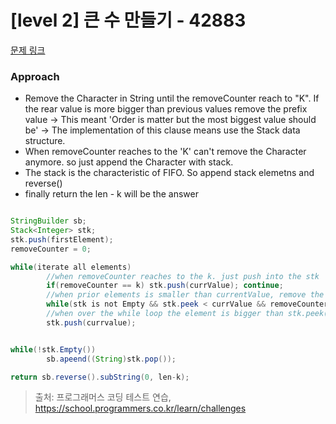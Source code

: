 # [level 2] 큰 수 만들기 - 42883 

[문제 링크](https://school.programmers.co.kr/learn/courses/30/lessons/42883) 

### Approach
- Remove the Character in String until the removeCounter reach to "K". If the rear value is more bigger than previous values remove the prefix value -> This meant 'Order is matter but the most biggest value should be' -> The implementation of this clause means use the Stack data structure.
- When removeCounter reaches to the 'K' can't remove the Character anymore. so just append the Character with stack.
- The stack is the characteristic of FIFO. So append stack elemetns and reverse()
- finally return the len - k will be the answer

``` java

StringBuilder sb;
Stack<Integer> stk;
stk.push(firstElement);
removeCounter = 0;

while(iterate all elements)
        //when removeCounter reaches to the k. just push into the stk
        if(removeCounter == k) stk.push(currValue); continue;
        //when prior elements is smaller than currentValue, remove the elements(but should check ther stk range, and removeCounter)
        while(stk is not Empty && stk.peek < currValue && removeCounter < k) removeCounter++; stk.pop();
        //when over the while loop the element is bigger than stk.peek() value. 
        stk.push(currvalue);


while(!stk.Empty())
        sb.apeend((String)stk.pop());

return sb.reverse().subString(0, len-k);
```

> 출처: 프로그래머스 코딩 테스트 연습, https://school.programmers.co.kr/learn/challenges
